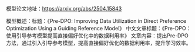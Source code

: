 模型论文地址：https://arxiv.org/abs/2504.15843

模型概述：标题：《Pre-DPO: Improving Data Utilization in Direct Preference Optimization Using a Guiding Reference Model》
中文文章标题：《Pre-DPO：使用引导参考模型提高直接偏好优化中的数据利用率》
文章内容：提出Pre-DPO方法，通过引入引导参考模型，提高直接偏好优化的数据利用率，提升学习效率。

